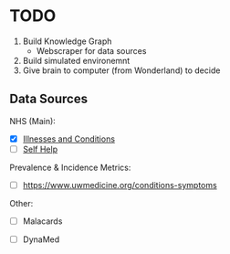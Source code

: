 # TODO

1. Build Knowledge Graph
    - Webscraper for data sources
2. Build simulated environemnt
3. Give brain to computer (from Wonderland) to decide





## Data Sources

NHS (Main): 
- [x] [Illnesses and Conditions](https://www.nhsinform.scot/illnesses-and-conditions)
- [ ] [Self Help](https://www.nhsinform.scot/symptoms-and-self-help/a-to-z)

Prevalence & Incidence Metrics:
- [ ] https://www.uwmedicine.org/conditions-symptoms

Other: 
- [ ] Malacards
- [ ] DynaMed


